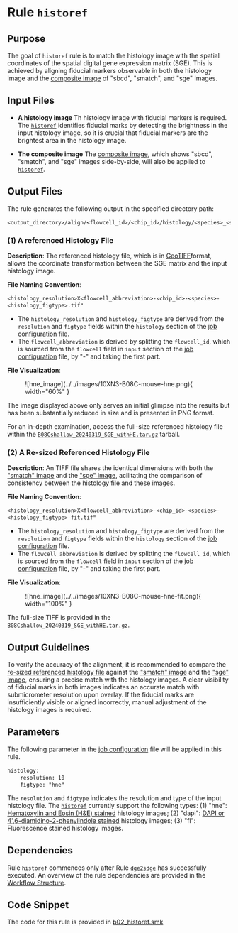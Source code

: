 # Rule `historef`

## Purpose
The goal of `historef` rule is to match the histology image with the spatial coordinates of the spatial digital gene expression matrix (SGE). This is achieved by aligning fiducial markers observable in both the histology image and the [composite image](./align.md#3-a-comprehensive-view-of-sbcd-smatch-and-sge-images) of "sbcd", "smatch", and "sge" images.

## Input Files

* **A histology image**
Th histology image with fiducial markers is required. The [`historef`](https://github.com/seqscope/historef) identifies fiducial marks by detecting the brightness in the input histology image, so it is crucial that fiducial markers are the brightest area in the histology image.

* **The composite image**
The [composite image](./align.md#3-a-comprehensive-view-of-sbcd-smatch-and-sge-images), which shows "sbcd", "smatch", and "sge" images side-by-side, will also be applied to [`historef`](https://github.com/seqscope/historef).

## Output Files
The rule generates the following output in the specified directory path:
```
<output_directory>/align/<flowcell_id>/<chip_id>/histology/<species>_<seq2nd_version>
```

### (1) A referenced Histology File
**Description**:
The referenced histology file, which is in [GeoTIFF](https://en.wikipedia.org/wiki/GeoTIFF)format, allows the coordinate transformation between the SGE matrix and the input histology image.

**File Naming Convention**:

```
<histology_resolution>X<flowcell_abbreviation>-<chip_id>-<species>-<histology_figtype>.tif"
```

 * The `histology_resolution` and `histology_figtype` are derived from the `resolution` and `figtype` fields within the `histology` section of the [job configuration](../../getting_started/job_config.md) file.
 * The `flowcell_abbreviation` is derived by splitting the `flowcell_id`, which is sourced from the `flowcell` field in `input` section of the [job configuration](./path-to-job-configuration) file, by "-" and taking the first part.

**File Visualization**:
<figure markdown="span">
![hne_image](../../images/10XN3-B08C-mouse-hne.png){ width="60%" }
</figure>

The image displayed above only serves an initial glimpse into the results but has been substantially reduced in size and is presented in PNG format.

For an in-depth examination, access the full-size referenced histology file within the [`B08Cshallow_20240319_SGE_withHE.tar.gz`](https://doi.org/10.5281/zenodo.10841778) tarball.


### (2) A Re-sized Referenced Histology File
**Description**:
An TIFF file shares the identical dimensions with both the ["smatch" image](./smatch.md#2-a-smatch-image) and the ["sge" image](./dge2sdge.md#2-an-sge-image), acilitating the comparison of consistency between the histology file and these images.

**File Naming Convention**:

```
<histology_resolution>X<flowcell_abbreviation>-<chip_id>-<species>-<histology_figtype>-fit.tif"
```

 * The `histology_resolution` and `histology_figtype` are derived from the `resolution` and `figtype` fields within the `histology` section of the [job configuration](../../getting_started/job_config.md) file.
 * The `flowcell_abbreviation` is derived by splitting the `flowcell_id`, which is sourced from the `flowcell` field in `input` section of the [job configuration](./path-to-job-configuration) file, by "-" and taking the first part.

**File Visualization**:
<figure markdown="span">
![hne_image](../../images/10XN3-B08C-mouse-hne-fit.png){ width="100%" }
</figure>

The full-size TIFF is provided in the [`B08Cshallow_20240319_SGE_withHE.tar.gz`](https://doi.org/10.5281/zenodo.10841778).

## Output Guidelines
To verify the accuracy of the alignment, it is recommended to compare the [re-sized referenced histology file](#2-a-re-sized-referenced-histology-file) against the ["smatch" image](./smatch.md#2-a-smatch-image) and the ["sge" image](./dge2sdge.md#2-an-sge-image), ensuring a precise match with the histology images. A clear visibility of fiducial marks in both images indicates an accurate match with submicrometer resolution upon overlay. If the fiducial marks are insufficiently visible or aligned incorrectly, manual adjustment of the histology images is required.

## Parameters

The following parameter in the [job configuration](../../getting_started/job_config.md) file will be applied in this rule.

```
histology:
    resolution: 10
    figtype: "hne"
```

The `resolution` and `figtype` indicates the resolution and type of the input histology file. The [`historef`](https://github.com/seqscope/historef) currently support the following types:
(1) "hne": [Hematoxylin and Eosin (H&E) stained](https://en.wikipedia.org/wiki/H%26E_stain) histology images;
(2) "dapi": [DAPI or 4',6-diamidino-2-phenylindole stained](https://en.wikipedia.org/wiki/DAPI) histology images;
(3) "fl": Fluorescence stained histology images.

## Dependencies
Rule `historef` commences only after Rule [`dge2sdge`](./dge2sdge.md) has successfully executed. An overview of the rule dependencies are provided in the [Workflow Structure](../../home/workflow_structure.md).

## Code Snippet
The code for this rule is provided in [b02_historef.smk](https://github.com/seqscope/NovaScope/blob/main/rules/b02_historef.smk)

